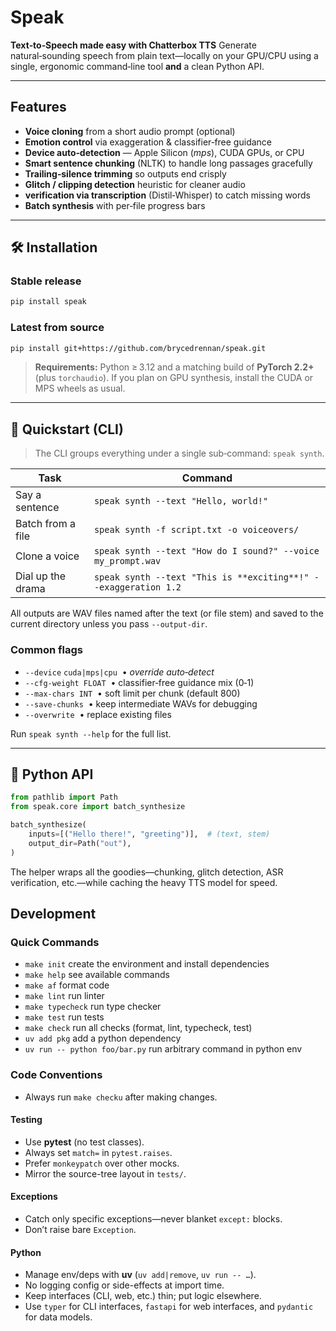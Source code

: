 # Speak

**Text‑to‑Speech made easy with Chatterbox TTS**
Generate natural‑sounding speech from plain text—locally on your GPU/CPU using a single, ergonomic command‑line tool **and** a clean Python API.

---

## Features

* **Voice cloning** from a short audio prompt (optional)
* **Emotion control** via exaggeration & classifier‑free guidance
* **Device auto‑detection** — Apple Silicon (*mps*), CUDA GPUs, or CPU
* **Smart sentence chunking** (NLTK) to handle long passages gracefully
* **Trailing‑silence trimming** so outputs end crisply
* **Glitch / clipping detection** heuristic for cleaner audio
* **verification via transcription** (Distil‑Whisper) to catch missing words
* **Batch synthesis** with per‑file progress bars


---

## 🛠 Installation

### Stable release

```bash
pip install speak
```

### Latest from source

```bash
pip install git+https://github.com/brycedrennan/speak.git
```

> **Requirements:** Python ≥ 3.12 and a matching build of **PyTorch 2.2+** (plus `torchaudio`). If you plan on GPU synthesis, install the CUDA or MPS wheels as usual.

---

## 🚀 Quickstart (CLI)

> The CLI groups everything under a single sub‑command: `speak synth`.

| Task              | Command                                                         |
| ----------------- | --------------------------------------------------------------- |
| Say a sentence    | `speak synth --text "Hello, world!"`                            |
| Batch from a file | `speak synth -f script.txt -o voiceovers/`                      |
| Clone a voice     | `speak synth --text "How do I sound?" --voice my_prompt.wav`    |
| Dial up the drama | `speak synth --text "This is **exciting**!" --exaggeration 1.2` |

All outputs are WAV files named after the text (or file stem) and saved to the current directory unless you pass `--output-dir`.

### Common flags

* `--device` `cuda|mps|cpu`  • *override auto‑detect*
* `--cfg-weight FLOAT`  • classifier‑free guidance mix (0‑1)
* `--max-chars INT`  • soft limit per chunk (default 800)
* `--save-chunks`  • keep intermediate WAVs for debugging
* `--overwrite`  • replace existing files

Run `speak synth --help` for the full list.

---

## 🐍 Python API

```python
from pathlib import Path
from speak.core import batch_synthesize

batch_synthesize(
    inputs=[("Hello there!", "greeting")],  # (text, stem)
    output_dir=Path("out"),
)
```

The helper wraps all the goodies—chunking, glitch detection, ASR verification, etc.—while caching the heavy TTS model for speed.

## Development

### Quick Commands
 - `make init` create the environment and install dependencies
 - `make help` see available commands
 - `make af` format code
 - `make lint` run linter
 - `make typecheck` run type checker
 - `make test` run tests
 - `make check` run all checks (format, lint, typecheck, test)
 - `uv add pkg` add a python dependency
 - `uv run -- python foo/bar.py` run arbitrary command in python env

### Code Conventions

- Always run `make checku` after making changes.

#### Testing
- Use **pytest** (no test classes).
- Always set `match=` in `pytest.raises`.
- Prefer `monkeypatch` over other mocks.
- Mirror the source-tree layout in `tests/`.

#### Exceptions
- Catch only specific exceptions—never blanket `except:` blocks.
- Don’t raise bare `Exception`.

#### Python
- Manage env/deps with **uv** (`uv add|remove`, `uv run -- …`).
- No logging config or side-effects at import time.
- Keep interfaces (CLI, web, etc.) thin; put logic elsewhere.
- Use `typer` for CLI interfaces, `fastapi` for web interfaces, and `pydantic` for data models.
